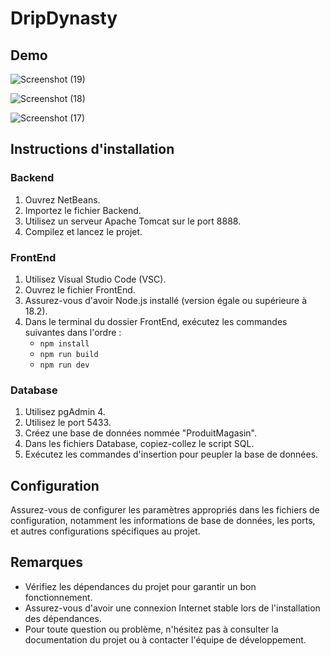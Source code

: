 # DripDynasty

<h2>Demo</h2>

![Screenshot (19)](https://github.com/AymarBale/DripDynasty/assets/62848857/422cf729-0428-4abd-85c6-546bf4f17807)

![Screenshot (18)](https://github.com/AymarBale/DripDynasty/assets/62848857/71f7a5a3-a1db-412d-b418-720f19e611bc)

![Screenshot (17)](https://github.com/AymarBale/DripDynasty/assets/62848857/0baf9fbd-767f-4bf5-ba27-591930c15ca0)

## Instructions d'installation

### Backend
1. Ouvrez NetBeans.
2. Importez le fichier Backend.
3. Utilisez un serveur Apache Tomcat sur le port 8888.
4. Compilez et lancez le projet.

### FrontEnd
1. Utilisez Visual Studio Code (VSC).
2. Ouvrez le fichier FrontEnd.
3. Assurez-vous d'avoir Node.js installé (version égale ou supérieure à 18.2).
4. Dans le terminal du dossier FrontEnd, exécutez les commandes suivantes dans l'ordre :
    - `npm install`
    - `npm run build`
    - `npm run dev`

### Database
1. Utilisez pgAdmin 4.
2. Utilisez le port 5433.
3. Créez une base de données nommée "ProduitMagasin".
4. Dans les fichiers Database, copiez-collez le script SQL.
5. Exécutez les commandes d'insertion pour peupler la base de données.

## Configuration
Assurez-vous de configurer les paramètres appropriés dans les fichiers de configuration, notamment les informations de base de données, les ports, et autres configurations spécifiques au projet.

## Remarques
- Vérifiez les dépendances du projet pour garantir un bon fonctionnement.
- Assurez-vous d'avoir une connexion Internet stable lors de l'installation des dépendances.
- Pour toute question ou problème, n'hésitez pas à consulter la documentation du projet ou à contacter l'équipe de développement.
